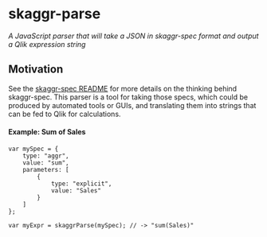 # skaggr-parse
*A JavaScript parser that will take a JSON in skaggr-spec format and output a Qlik expression string*

## Motivation
See the [skaggr-spec README](https://github.com/axisgroup/skaggr-spec) for more details on the thinking behind skaggr-spec. This parser is a tool for taking those specs, which could be produced by automated tools or GUIs, and translating them into strings that can be fed to Qlik for calculations.


#### Example: Sum of Sales
```
var mySpec = {
    type: "aggr",
    value: "sum",
    parameters: [
        {
            type: "explicit",
            value: "Sales"
        }
    ]
};

var myExpr = skaggrParse(mySpec); // -> "sum(Sales)"
```